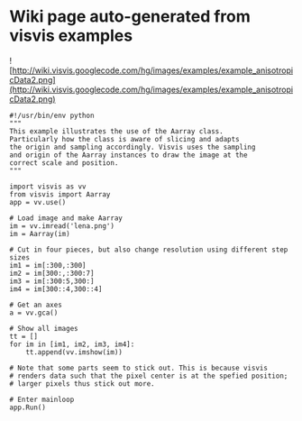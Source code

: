 # Wiki page auto-generated from visvis examples

![http://wiki.visvis.googlecode.com/hg/images/examples/example_anisotropicData2.png](http://wiki.visvis.googlecode.com/hg/images/examples/example_anisotropicData2.png)

```
#!/usr/bin/env python
""" 
This example illustrates the use of the Aarray class.
Particularly how the class is aware of slicing and adapts
the origin and sampling accordingly. Visvis uses the sampling
and origin of the Aarray instances to draw the image at the
correct scale and position.
"""

import visvis as vv
from visvis import Aarray
app = vv.use()

# Load image and make Aarray
im = vv.imread('lena.png')
im = Aarray(im)

# Cut in four pieces, but also change resolution using different step sizes
im1 = im[:300,:300]
im2 = im[300:,:300:7]
im3 = im[:300:5,300:]
im4 = im[300::4,300::4]

# Get an axes
a = vv.gca()

# Show all images
tt = []
for im in [im1, im2, im3, im4]:
    tt.append(vv.imshow(im))

# Note that some parts seem to stick out. This is because visvis
# renders data such that the pixel center is at the spefied position;
# larger pixels thus stick out more.

# Enter mainloop
app.Run()

```